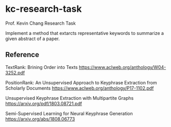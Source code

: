 # kc-research-task
Prof. Kevin Chang Research Task

Implement a method that extarcts representative keywords to summarize a given abstract of a paper.

## Reference
TextRank: Brining Order into Texts https://www.aclweb.org/anthology/W04-3252.pdf

PositionRank: An Unsupervised Approach to Keyphrase Extraction from Scholarly Documents https://www.aclweb.org/anthology/P17-1102.pdf

Unsupervised Keyphrase Extraction with Multipartite Graphs https://arxiv.org/pdf/1803.08721.pdf

Semi-Supervised Learning for Neural Keyphrase Generation https://arxiv.org/abs/1808.06773
